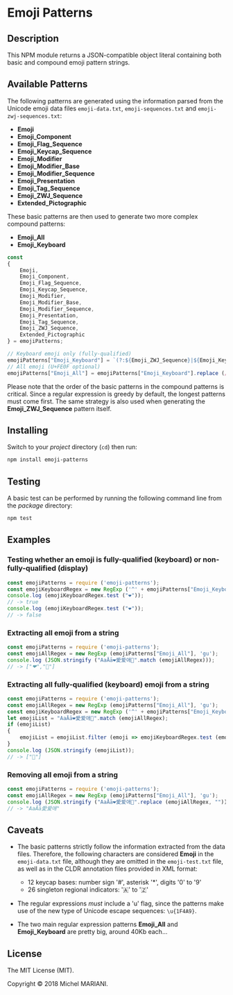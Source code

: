 # Emoji Patterns

## Description

This NPM module returns a JSON-compatible object literal containing both basic and compound emoji pattern strings.

## Available Patterns

The following patterns are generated using the information parsed from the Unicode emoji data files `emoji-data.txt`, `emoji-sequences.txt` and `emoji-zwj-sequences.txt`:

- **Emoji**
- **Emoji_Component**
- **Emoji_Flag_Sequence**
- **Emoji_Keycap_Sequence**
- **Emoji_Modifier**
- **Emoji_Modifier_Base**
- **Emoji_Modifier_Sequence**
- **Emoji_Presentation**
- **Emoji_Tag_Sequence**
- **Emoji_ZWJ_Sequence**
- **Extended_Pictographic**

These basic patterns are then used to generate two more complex compound patterns:

- **Emoji_All**
- **Emoji_Keyboard**

```javascript
const
{
    Emoji,
    Emoji_Component,
    Emoji_Flag_Sequence,
    Emoji_Keycap_Sequence,
    Emoji_Modifier,
    Emoji_Modifier_Base,
    Emoji_Modifier_Sequence,
    Emoji_Presentation,
    Emoji_Tag_Sequence,
    Emoji_ZWJ_Sequence,
    Extended_Pictographic
} = emojiPatterns;
````

```javascript
// Keyboard emoji only (fully-qualified)
emojiPatterns["Emoji_Keyboard"] = `(?:${Emoji_ZWJ_Sequence}|${Emoji_Keycap_Sequence}|${Emoji_Flag_Sequence}|${Emoji_Tag_Sequence}|${Emoji_Modifier_Base}${Emoji_Modifier}|${Emoji_Presentation}|${Emoji}\\u{FE0F})`;
// All emoji (U+FE0F optional)
emojiPatterns["Emoji_All"] = emojiPatterns["Emoji_Keyboard"].replace (/(\\u{FE0F}|\\uFE0F)/gi, "$1?");
```
Please note that the order of the basic patterns in the compound patterns is critical. Since a regular expression is greedy by default, the longest patterns must come first. The same strategy is also used when generating the **Emoji_ZWJ_Sequence** pattern itself.

## Installing

Switch to your *project* directory (`cd`) then run:

```bash
npm install emoji-patterns
```

## Testing

A basic test can be performed by running the following command line from the *package* directory:

```bash
npm test
```

## Examples

### Testing whether an emoji is fully-qualified (keyboard) or non-fully-qualified (display)

```javascript
const emojiPatterns = require ('emoji-patterns');
const emojiKeyboardRegex = new RegExp ('^' + emojiPatterns["Emoji_Keyboard"] + '$', 'u');
console.log (emojiKeyboardRegex.test ("❤️"));
// -> true
console.log (emojiKeyboardRegex.test ("❤"));
// -> false
```

### Extracting all emoji from a string

```javascript
const emojiPatterns = require ('emoji-patterns');
const emojiAllRegex = new RegExp (emojiPatterns["Emoji_All"], 'gu');
console.log (JSON.stringify ("AaĀā❤愛爱애💜".match (emojiAllRegex)));
// -> ["❤","💜"]
```

### Extracting all fully-qualified (keyboard) emoji from a string

```javascript
const emojiPatterns = require ('emoji-patterns');
const emojiAllRegex = new RegExp (emojiPatterns["Emoji_All"], 'gu');
const emojiKeyboardRegex = new RegExp ('^' + emojiPatterns["Emoji_Keyboard"] + '$', 'u');
let emojiList = "AaĀā❤愛爱애💜".match (emojiAllRegex);
if (emojiList)
{
    emojiList = emojiList.filter (emoji => emojiKeyboardRegex.test (emoji));
}
console.log (JSON.stringify (emojiList));
// -> ["💜"]
```

### Removing all emoji from a string

```javascript
const emojiPatterns = require ('emoji-patterns');
const emojiAllRegex = new RegExp (emojiPatterns["Emoji_All"], 'gu');
console.log (JSON.stringify ("AaĀā❤愛爱애💜".replace (emojiAllRegex, "")));
// -> "AaĀā愛爱애"
```

## Caveats

- The basic patterns strictly follow the information extracted from the data files. Therefore, the following characters are considered **Emoji** in the `emoji-data.txt` file, although they are omitted in the `emoji-test.txt` file, as well as in the CLDR annotation files provided in XML format:

    - 12 keycap bases: number sign '#', asterisk '*', digits '0' to '9'
    - 26 singleton regional indicators: '🇦' to '🇿'

- The regular expressions *must* include a 'u' flag, since the patterns make use of the new type of Unicode escape sequences: `\u{1F4A9}`.

- The two main regular expression patterns **Emoji_All** and **Emoji_Keyboard** are pretty big, around 40Kb each...

## License

The MIT License (MIT).

Copyright © 2018 Michel MARIANI.
